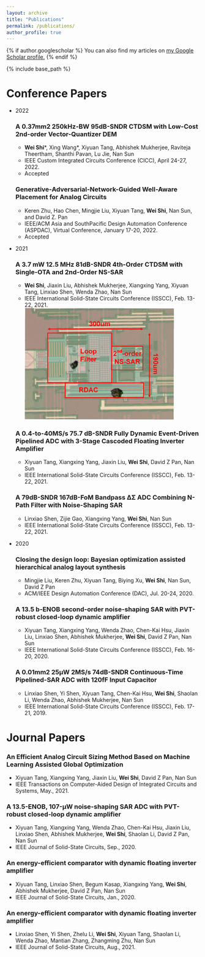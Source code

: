 ```yaml
---
layout: archive
title: "Publications"
permalink: /publications/
author_profile: true
---
```


{% if author.googlescholar %}
  You can also find my articles on <u><a href="{{author.googlescholar}}">my Google Scholar profile</a>.</u>
{% endif %}

{% include base_path %}

Conference Papers
======
* 2022
  ### A 0.37mm2 250kHz-BW 95dB-SNDR CTDSM with Low-Cost 2nd-order Vector-Quantizer DEM
   * **Wei Shi**\*, Xing Wang\*, Xiyuan Tang, Abhishek Mukherjee, Raviteja Theertham, Shanthi Pavan, Lu Jie, Nan Sun
   * IEEE Custom Integrated Circuits Conference (CICC), April 24-27, 2022.
   * Accepted

  ### Generative-Adversarial-Network-Guided  Well-Aware  Placement  for  Analog  Circuits
   * Keren Zhu, Hao Chen, Mingjie Liu, Xiyuan Tang, **Wei Shi**, Nan Sun, and David Z. Pan
   * IEEE/ACM  Asia  and  SouthPacific Design Automation Conference (ASPDAC), Virtual Conference, January 17-20, 2022.
   * Accepted

* 2021
  ### A 3.7 mW 12.5 MHz 81dB-SNDR 4th-Order CTDSM with Single-OTA and 2nd-Order NS-SAR
   * **Wei Shi**, Jiaxin Liu, Abhishek Mukherjee, Xiangxing Yang, Xiyuan Tang, Linxiao Shen, Wenda Zhao, Nan Sun
   * IEEE International Solid-State Circuits Conference (ISSCC), Feb. 13-22, 2021. <br>
     <img src="../images/Figure_set_high_speed_fig7.png" height="291" width="390">
     
  ### A 0.4-to-40MS/s 75.7 dB-SNDR Fully Dynamic Event-Driven Pipelined ADC with 3-Stage Cascoded Floating Inverter Amplifier
   * Xiyuan Tang, Xiangxing Yang, Jiaxin Liu, **Wei Shi**, David Z Pan, Nan Sun
   * IEEE International Solid-State Circuits Conference (ISSCC), Feb. 13-22, 2021. <br>

  ### A 79dB-SNDR 167dB-FoM Bandpass ΔΣ ADC Combining N-Path Filter with Noise-Shaping SAR
   * Linxiao Shen, Zijie Gao, Xiangxing Yang, **Wei Shi**, Nan Sun
   * IEEE International Solid-State Circuits Conference (ISSCC), Feb. 13-22, 2021. <br>

* 2020
  ### Closing the design loop: Bayesian optimization assisted hierarchical analog layout synthesis
   * Mingjie Liu, Keren Zhu, Xiyuan Tang, Biying Xu, **Wei Shi**, Nan Sun, David Z Pan
   * ACM/IEEE Design Automation Conference (DAC), Jul. 20-24, 2020. <br>

  ### A 13.5 b-ENOB second-order noise-shaping SAR with PVT-robust closed-loop dynamic amplifier
   * Xiyuan Tang, Xiangxing Yang, Wenda Zhao, Chen-Kai Hsu, Jiaxin Liu, Linxiao Shen, Abhishek Mukherjee, **Wei Shi**, David Z Pan, Nan Sun
   * IEEE International Solid-State Circuits Conference (ISSCC), Feb. 16-20, 2020. <br>
  
  ### A 0.01mm2 25µW 2MS/s 74dB-SNDR Continuous-Time Pipelined-SAR ADC with 120fF Input Capacitor
   * Linxiao Shen, Yi Shen, Xiyuan Tang, Chen-Kai Hsu, **Wei Shi**, Shaolan Li, Wenda Zhao, Abhishek Mukherjee, Nan Sun
   * IEEE International Solid-State Circuits Conference (ISSCC), Feb. 17-21, 2019. <br>

Journal Papers
======
### An Efficient Analog Circuit Sizing Method Based on Machine Learning Assisted Global Optimization
   * Xiyuan Tang, Xiangxing Yang, Jiaxin Liu, **Wei Shi**, David Z Pan, Nan Sun
   * IEEE Transactions on Computer-Aided Design of Integrated Circuits and Systems, May., 2021. <br>

### A 13.5-ENOB, 107-μW noise-shaping SAR ADC with PVT-robust closed-loop dynamic amplifier
   * Xiyuan Tang, Xiangxing Yang, Wenda Zhao, Chen-Kai Hsu, Jiaxin Liu, Linxiao Shen, Abhishek Mukherjee, **Wei Shi**, Shaolan Li, David Z Pan, Nan Sun
   * IEEE Journal of Solid-State Circuits, Sep., 2020. <br>

### An energy-efficient comparator with dynamic floating inverter amplifier
   * Xiyuan Tang, Linxiao Shen, Begum Kasap, Xiangxing Yang, **Wei Shi**, Abhishek Mukherjee, David Z Pan, Nan Sun
   * IEEE Journal of Solid-State Circuits, Jan., 2020. <br>

### An energy-efficient comparator with dynamic floating inverter amplifier
   * Linxiao Shen, Yi Shen, Zhelu Li, **Wei Shi**, Xiyuan Tang, Shaolan Li, Wenda Zhao, Mantian Zhang, Zhangming Zhu, Nan Sun
   * IEEE Journal of Solid-State Circuits, Aug., 2021. <br>
